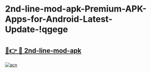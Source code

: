# 2nd-line-mod-apk-Premium-APK-Apps-for-Android-Latest-Update-!qgege

# <h2><a href="https://ic55v3.esa.edu.pl?title=2nd-line-mod-apk&ref=qgege">🔗👉 🔴 2nd-line-mod-apk</a></h2>

[![acn](https://github.com/user-attachments/assets/0f9c940e-d8b0-45ae-aac7-cd30a18b3e1c)](https://ic55v3.esa.edu.pl?title=2nd-line-mod-apk&ref=qgege)

